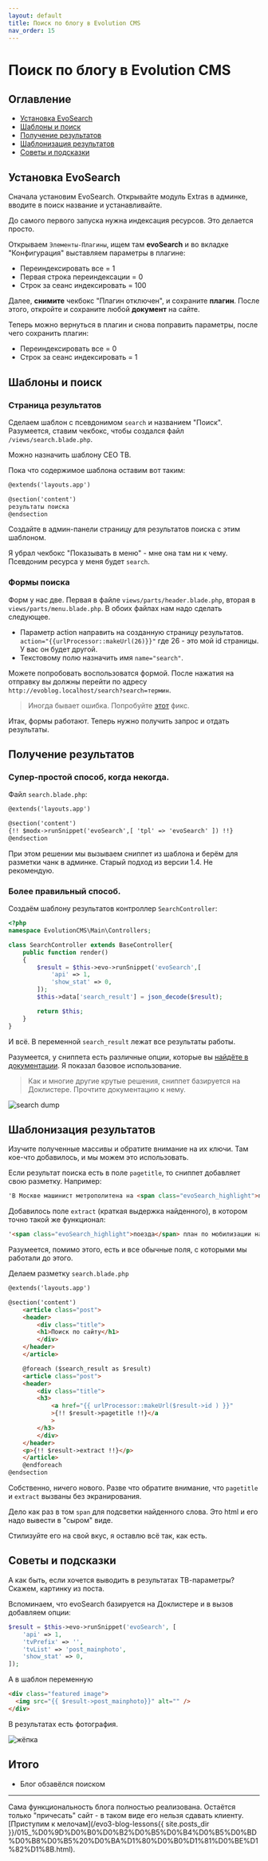 ```yaml
---
layout: default
title: Поиск по блогу в Evolution CMS
nav_order: 15
---
```


# Поиск по блогу в Evolution CMS

## Оглавление

- [Установка EvoSearch](#part1)
- [Шаблоны и поиск](#part2)
- [Получение результатов](#part3)
- [Шаблонизация результатов](#part4)
- [Советы и подсказки](#part5)

## Установка EvoSearch <a name="part1"></a>

Сначала установим EvoSearch. Открывайте модуль Extras в админке, вводите в поиск название и устанавливайте.

До самого первого запуска нужна индексация ресурсов. Это делается просто.

Открываем `Элементы-Плагины`, ищем там **evoSearch** и во вкладке "Конфигурация" выставляем параметры в плагине:

- Переиндексировать все = 1
- Первая строка переиндексации = 0
- Строк за сеанс индексировать = 100

Далее, **снимите** чекбокс "Плагин отключен", и сохраните **плагин**. После этого, откройте и сохраните любой **документ** на сайте.

Теперь можно вернуться в плагин и снова поправить параметры, после чего сохранить плагин:

- Переиндексировать все = 0
- Строк за сеанс индексировать = 1

## Шаблоны и поиск <a name="part2"></a>

### Страница результатов

Сделаем шаблон с псевдонимом `search` и названием "Поиск". Разумеется, ставим чекбокс, чтобы создался файл `/views/search.blade.php`.

Можно назначить шаблону СЕО ТВ.

Пока что содержимое шаблона оставим вот таким:

<!-- prettier-ignore -->
```html
@extends('layouts.app')

@section('content')
результаты поиска
@endsection
```

Создайте в админ-панели страницу для результатов поиска с этим шаблоном.

Я убрал чекбокс "Показывать в меню" - мне она там ни к чему. Псевдоним ресурса у меня будет `search`.

### Формы поиска

Форм у нас две. Первая в файле `views/parts/header.blade.php`, вторая в `views/parts/menu.blade.php`. В обоих файлах нам надо сделать следующее.

- Параметр action направить на созданную страницу результатов.
  `action="{{urlProcessor::makeUrl(26)}}"` где 26 - это мой id страницы. У вас он будет другой.
- Текстовому полю назначить имя `name="search"`.

Можете попробовать воспользоватся формой. После нажатия на отправку вы должны перейти по адресу `http://evoblog.localhost/search?search=термин`.

> Иногда бывает ошибка. Попробуйте [этот](https://github.com/webber12/evoSearch/issues/31) фикс.

Итак, формы работают. Теперь нужно получить запрос и отдать результаты.

## Получение результатов <a name="part3"></a>

### Супер-простой способ, когда некогда.

Файл `search.blade.php`:

<!-- prettier-ignore -->
```html
@extends('layouts.app')

@section('content')
{!! $modx->runSnippet('evoSearch',[ 'tpl' => 'evoSearch' ]) !!}
@endsection
```

При этом решении мы вызываем сниппет из шаблона и берём для разметки чанк в админке. Старый подход из версии 1.4. Не рекомендую.

### Более правильный способ.

Создаём шаблону результатов контроллер `SearchController`:

```php
<?php
namespace EvolutionCMS\Main\Controllers;

class SearchController extends BaseController{
    public function render()
    {
        $result = $this->evo->runSnippet('evoSearch',[
            'api' => 1,
            'show_stat' => 0,
        ]);
        $this->data['search_result'] = json_decode($result);

        return $this;
    }
}
```

И всё. В переменной `search_result` лежат все результаты работы.

Разумеется, у сниппета есть различные опции, которые вы [найдёте в документации](https://github.com/evocms-community/docs/blob/master/ru/04_Компоненты/evoSearch/index.md). Я показал базовое использование.

> Как и многие другие крутые решения, сниппет базируется на Доклистере. Прочтите документацию к нему.

![search dump](/evo3-blog-lessons/assets/images/s65.png)

## Шаблонизация результатов <a name="part4"></a>

Изучите полученные массивы и обратите внимание на их ключи. Там кое-что добавилось, и мы можем это использовать.

Если результат поиска есть в поле `pagetitle`, то сниппет добавляет свою разметку. Например:

<!-- prettier-ignore -->
```html
'В Москве машинист метрополитена на <span class="evoSearch_highlight">поезде</span> скрылся от сотрудника военкомата'
```

Добавилось поле `extract` (краткая выдержка найденного), в котором точно такой же функционал:

<!-- prettier-ignore -->
```html
'<span class="evoSearch_highlight">поезда</span> план по мобилизации на участке был даже перевыполнен, заводить дело действительно не стали. Поиски про … о сих пор.'
```

Разумеется, помимо этого, есть и все обычные поля, с которыми мы работали до этого.

Делаем разметку `search.blade.php`

<!-- prettier-ignore -->
```html
@extends('layouts.app')

@section('content')
    <article class="post">
    <header>
        <div class="title">
        <h1>Поиск по сайту</h1>
        </div>
    </header>
    </article>

    @foreach ($search_result as $result)
    <article class="post">
    <header>
        <div class="title">
        <h3>
            <a href="{{ urlProcessor::makeUrl($result->id ) }}"
            >{!! $result->pagetitle !!}</a
            >
        </h3>
        </div>
    </header>
    <p>{!! $result->extract !!}</p>
    </article>
    @endforeach
@endsection
```

Собственно, ничего нового. Разве что обратите внимание, что `pagetitle` и `extract` вызваны без экранирования.

Дело как раз в том `span` для подсветки найденного слова. Это html и его надо вывести в "сыром" виде.

Стилизуйте его на свой вкус, я оставлю всё так, как есть.

## Советы и подсказки <a name="part5"></a>

А как быть, если хочется выводить в результатах ТВ-параметры? Скажем, картинку из поста.

Вспоминаем, что evoSearch базируется на Доклистере и в вызов добавляем опции:

```php
$result = $this->evo->runSnippet('evoSearch', [
    'api' => 1,
    'tvPrefix' => '',
    'tvList' => 'post_mainphoto',
    'show_stat' => 0,
]);
```

А в шаблон переменную

```html
<div class="featured image">
  <img src="{{ $result->post_mainphoto}}" alt="" />
</div>
```

В результатах есть фотография.

![жёпка](/evo3-blog-lessons/assets/images/s66.png)

## Итого

- Блог обзавёлся поиском

---

Сама функциональность блога полностью реализована. Остаётся только "причесать" сайт - в таком виде его нельзя сдавать клиенту. [Приступим к мелочам](/evo3-blog-lessons{{ site.posts_dir }}/015_%D0%9D%D0%B0%D0%B2%D0%B5%D0%B4%D0%B5%D0%BD%D0%B8%D0%B5%20%D0%BA%D1%80%D0%B0%D1%81%D0%BE%D1%82%D1%8B.html).
